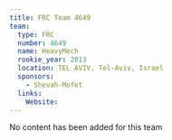 ```yaml
---
title: FRC Team 4649
team:
  type: FRC
  number: 4649
  name: HeavyMech
  rookie_year: 2013
  location: TEL AVIV, Tel-Aviv, Israel
  sponsors:
    - Shevah-Mofet
  links:
    Website: 
---
```

No content has been added for this team